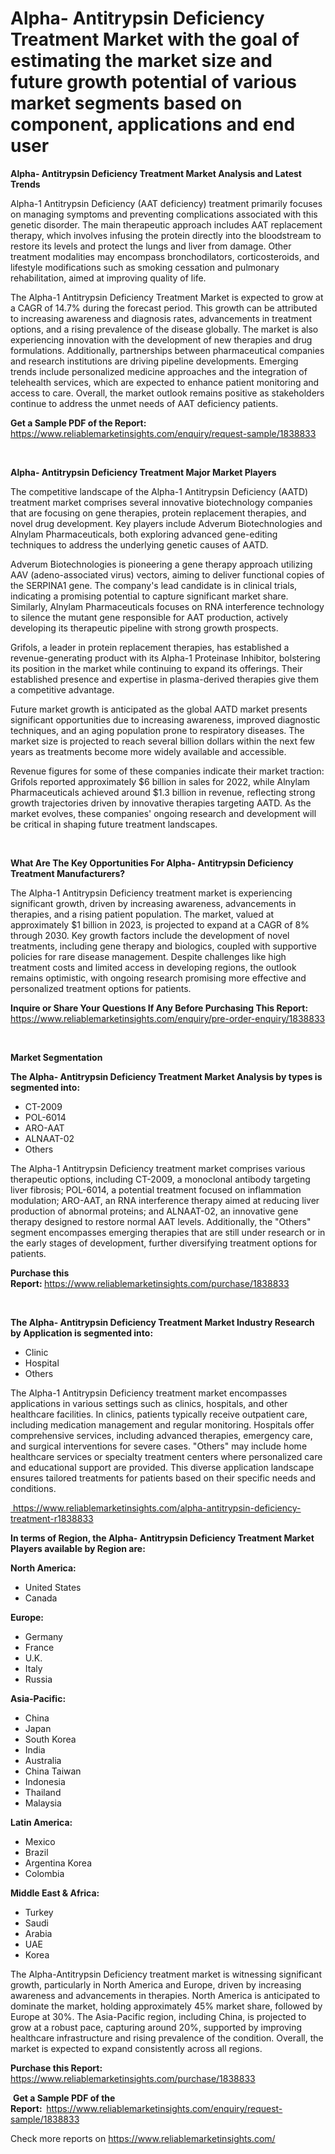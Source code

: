 <p><h1>Alpha- Antitrypsin Deficiency Treatment Market with the goal of estimating the market size and future growth potential of various market segments based on component, applications and end user</h1></p><p><strong>Alpha- Antitrypsin Deficiency Treatment Market Analysis and Latest Trends</strong></p>
<p><p>Alpha-1 Antitrypsin Deficiency (AAT deficiency) treatment primarily focuses on managing symptoms and preventing complications associated with this genetic disorder. The main therapeutic approach includes AAT replacement therapy, which involves infusing the protein directly into the bloodstream to restore its levels and protect the lungs and liver from damage. Other treatment modalities may encompass bronchodilators, corticosteroids, and lifestyle modifications such as smoking cessation and pulmonary rehabilitation, aimed at improving quality of life.</p><p>The Alpha-1 Antitrypsin Deficiency Treatment Market is expected to grow at a CAGR of 14.7% during the forecast period. This growth can be attributed to increasing awareness and diagnosis rates, advancements in treatment options, and a rising prevalence of the disease globally. The market is also experiencing innovation with the development of new therapies and drug formulations. Additionally, partnerships between pharmaceutical companies and research institutions are driving pipeline developments. Emerging trends include personalized medicine approaches and the integration of telehealth services, which are expected to enhance patient monitoring and access to care. Overall, the market outlook remains positive as stakeholders continue to address the unmet needs of AAT deficiency patients.</p></p>
<p><strong>Get a Sample PDF of the Report:&nbsp;</strong> <a href="https://www.reliablemarketinsights.com/enquiry/request-sample/1838833?utm_campaign=3257&utm_medium=2&utm_source=Github&utm_content=ia&utm_term=26032025&utm_id=alpha-antitrypsin-deficiency-treatment">https://www.reliablemarketinsights.com/enquiry/request-sample/1838833</a></p>
<p>&nbsp;</p>
<p><strong>Alpha- Antitrypsin Deficiency Treatment Major Market Players</strong></p>
<p><p>The competitive landscape of the Alpha-1 Antitrypsin Deficiency (AATD) treatment market comprises several innovative biotechnology companies that are focusing on gene therapies, protein replacement therapies, and novel drug development. Key players include Adverum Biotechnologies and Alnylam Pharmaceuticals, both exploring advanced gene-editing techniques to address the underlying genetic causes of AATD. </p><p>Adverum Biotechnologies is pioneering a gene therapy approach utilizing AAV (adeno-associated virus) vectors, aiming to deliver functional copies of the SERPINA1 gene. The company's lead candidate is in clinical trials, indicating a promising potential to capture significant market share. Similarly, Alnylam Pharmaceuticals focuses on RNA interference technology to silence the mutant gene responsible for AAT production, actively developing its therapeutic pipeline with strong growth prospects.</p><p>Grifols, a leader in protein replacement therapies, has established a revenue-generating product with its Alpha-1 Proteinase Inhibitor, bolstering its position in the market while continuing to expand its offerings. Their established presence and expertise in plasma-derived therapies give them a competitive advantage.</p><p>Future market growth is anticipated as the global AATD market presents significant opportunities due to increasing awareness, improved diagnostic techniques, and an aging population prone to respiratory diseases. The market size is projected to reach several billion dollars within the next few years as treatments become more widely available and accessible.</p><p>Revenue figures for some of these companies indicate their market traction: Grifols reported approximately $6 billion in sales for 2022, while Alnylam Pharmaceuticals achieved around $1.3 billion in revenue, reflecting strong growth trajectories driven by innovative therapies targeting AATD. As the market evolves, these companies' ongoing research and development will be critical in shaping future treatment landscapes.</p></p>
<p>&nbsp;</p>
<p><strong>What Are The Key Opportunities For Alpha- Antitrypsin Deficiency Treatment Manufacturers?</strong></p>
<p><p>The Alpha-1 Antitrypsin Deficiency treatment market is experiencing significant growth, driven by increasing awareness, advancements in therapies, and a rising patient population. The market, valued at approximately $1 billion in 2023, is projected to expand at a CAGR of 8% through 2030. Key growth factors include the development of novel treatments, including gene therapy and biologics, coupled with supportive policies for rare disease management. Despite challenges like high treatment costs and limited access in developing regions, the outlook remains optimistic, with ongoing research promising more effective and personalized treatment options for patients.</p></p>
<p><strong>Inquire or Share Your Questions If Any Before Purchasing This Report:</strong> <a href="https://www.reliablemarketinsights.com/enquiry/pre-order-enquiry/1838833?utm_campaign=3257&utm_medium=2&utm_source=Github&utm_content=ia&utm_term=26032025&utm_id=alpha-antitrypsin-deficiency-treatment">https://www.reliablemarketinsights.com/enquiry/pre-order-enquiry/1838833</a></p>
<p>&nbsp;</p>
<p><strong>Market Segmentation</strong></p>
<p><strong>The Alpha- Antitrypsin Deficiency Treatment Market Analysis by types is segmented into:</strong></p>
<p><ul><li>CT-2009</li><li>POL-6014</li><li>ARO-AAT</li><li>ALNAAT-02</li><li>Others</li></ul></p>
<p><p>The Alpha-1 Antitrypsin Deficiency treatment market comprises various therapeutic options, including CT-2009, a monoclonal antibody targeting liver fibrosis; POL-6014, a potential treatment focused on inflammation modulation; ARO-AAT, an RNA interference therapy aimed at reducing liver production of abnormal proteins; and ALNAAT-02, an innovative gene therapy designed to restore normal AAT levels. Additionally, the "Others" segment encompasses emerging therapies that are still under research or in the early stages of development, further diversifying treatment options for patients.</p></p>
<p><strong>Purchase this Report:&nbsp;</strong><a href="https://www.reliablemarketinsights.com/purchase/1838833?utm_campaign=3257&utm_medium=2&utm_source=Github&utm_content=ia&utm_term=26032025&utm_id=alpha-antitrypsin-deficiency-treatment">https://www.reliablemarketinsights.com/purchase/1838833</a></p>
<p>&nbsp;</p>
<p><strong>The Alpha- Antitrypsin Deficiency Treatment Market Industry Research by Application is segmented into:</strong></p>
<p><ul><li>Clinic</li><li>Hospital</li><li>Others</li></ul></p>
<p><p>The Alpha-1 Antitrypsin Deficiency treatment market encompasses applications in various settings such as clinics, hospitals, and other healthcare facilities. In clinics, patients typically receive outpatient care, including medication management and regular monitoring. Hospitals offer comprehensive services, including advanced therapies, emergency care, and surgical interventions for severe cases. "Others" may include home healthcare services or specialty treatment centers where personalized care and educational support are provided. This diverse application landscape ensures tailored treatments for patients based on their specific needs and conditions.</p></p>
<p><a href="https://www.reliablemarketinsights.com/alpha-antitrypsin-deficiency-treatment-r1838833?utm_campaign=3257&utm_medium=2&utm_source=Github&utm_content=ia&utm_term=26032025&utm_id=alpha-antitrypsin-deficiency-treatment">&nbsp;https://www.reliablemarketinsights.com/alpha-antitrypsin-deficiency-treatment-r1838833</a></p>
<p><strong>In terms of Region, the Alpha- Antitrypsin Deficiency Treatment Market Players available by Region are:</strong></p>
<p>
    <p> <strong> North America: </strong>
        <ul>
            <li>United States</li>
            <li>Canada</li>
        </ul>
        </p> 
    <p> <strong> Europe: </strong>
        <ul>
            <li>Germany</li>
            <li>France</li>
            <li>U.K.</li>
            <li>Italy</li>
            <li>Russia</li>
        </ul>
        </p> 
    <p> <strong> Asia-Pacific: </strong>
        <ul>
            <li>China</li>
            <li>Japan</li>
            <li>South Korea</li>
            <li>India</li>
            <li>Australia</li>
            <li>China Taiwan</li>
            <li>Indonesia</li>
            <li>Thailand</li>
            <li>Malaysia</li>
        </ul>
        </p> 
    <p> <strong> Latin America: </strong>
        <ul>
            <li>Mexico</li>
            <li>Brazil</li>
            <li>Argentina Korea</li>
            <li>Colombia</li>
        </ul>
        </p> 
    <p> <strong> Middle East & Africa: </strong>
        <ul>
            <li>Turkey</li>
            <li>Saudi</li>
            <li>Arabia</li>
            <li>UAE</li>
            <li>Korea</li>
        </ul>
    </p>
    </p>
<p><p>The Alpha-Antitrypsin Deficiency treatment market is witnessing significant growth, particularly in North America and Europe, driven by increasing awareness and advancements in therapies. North America is anticipated to dominate the market, holding approximately 45% market share, followed by Europe at 30%. The Asia-Pacific region, including China, is projected to grow at a robust pace, capturing around 20%, supported by improving healthcare infrastructure and rising prevalence of the condition. Overall, the market is expected to expand consistently across all regions.</p></p>
<p><strong>Purchase this Report: </strong><a href="https://www.reliablemarketinsights.com/purchase/1838833?utm_campaign=3257&utm_medium=2&utm_source=Github&utm_content=ia&utm_term=26032025&utm_id=alpha-antitrypsin-deficiency-treatment">https://www.reliablemarketinsights.com/purchase/1838833</a></p>
<p>&nbsp;<strong>Get a Sample PDF of the Report:&nbsp;&nbsp;</strong><a href="https://www.reliablemarketinsights.com/enquiry/request-sample/1838833?utm_campaign=3257&utm_medium=2&utm_source=Github&utm_content=ia&utm_term=26032025&utm_id=alpha-antitrypsin-deficiency-treatment">https://www.reliablemarketinsights.com/enquiry/request-sample/1838833</a></p>
<p><strong></strong></p>
<p>Check more reports on <a href="https://www.reliablemarketinsights.com/?utm_campaign=3257&utm_medium=2&utm_source=Github&utm_content=ia&utm_term=26032025&utm_id=alpha-antitrypsin-deficiency-treatment">https://www.reliablemarketinsights.com/</a></p>